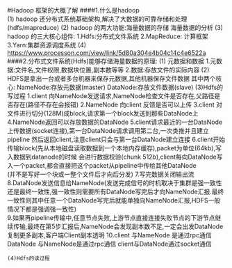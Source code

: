 #Hadoop 框架的大概了解
####1.什么是hadoop  
    (1) hadoop 还分布式系统基础架构,解决了大数据的可靠存储和处理(hdfs/mapreduce)
    (2) hadoop 的两大功能:海量数据的存储 海量数据的分析
    (3) hadoop 的三大核心组件:
        1.Hdfs:分布式文件系统
        2.MapReduce: 计算框架
        3.Yarn:集群资源调度系统 
    (4) https://www.processon.com/view/link/5d80a304e4b04c14c4e6522a
####2.分布式文件系统(Hdfs)能够存储海量数据的原理: 
    (1) 元数据和数据
        1.元数据:文件名,文件权限,数据块位置,副本数等等
        2.数据:存放文件的实际内容
    (2) HDFS是拿出一台或者多台机器来保存元数据,其他机器保存文件数据
        其中两个核心: NameNode:存放元数据(master)
                     DataNode:存放文件数据(slave)
    (3)Hdfs的写过程
       1.client 向NameNode发送请求,NameNode检查文件是否存在,父路径是否存在(路径不存在会报错)
       2.NameNode 向client 反馈是否可以上传
       3.client 对文件进行切分(128M)成block,请求第一个block发送到那些DataNode上
       4.NameNode返回可以存放数据的DataNode 
       5.client请求最近的一台DataNode上传数据(socket连接),第一台DataNode请求调用第二台,一次类推并且建立pipeline
         然后返回client,注意client只会与第一台DataNode建立连接
       6.client开始传输block(先从本地磁盘读取数据到一个本地内存缓存),packet为单位(64kb),写入数据到datanode的时候
         会进行数据校验(chunk 512b),client每向DataNode写入一个packet,都会直接把这个packet从pipeline中传给其他DataNode  
         (并不是写好一个块或一整个文件后才向后分发)
       7.写完数据关闭输出流
       8.DataNode发送信息给NameNode(发送完成信号的时机取决于集群是强一致性还是最终一致性,强一致性则需要所有DataNode写完后才向NameNode汇报.最终一致性则其中任意一个DataNode写完后就能单独向NameNode汇报,HDFS一般情况下都是强调强一致性)  
       9.如果再pipeline传输中,任意节点失败,上游节点直接连接失败节点的下游节点继续传输,最终在第5步汇报后,NameNode会发现副本数不足,一定会出发DataNode复制更多副本,客户端Client副本透明
       10.client 与NameNode 是通过rpc通信
          DataNode 与NameNode是通过rpc通信
          client与DataNode通过socket通信
          
    (4)Hdfs的读过程
